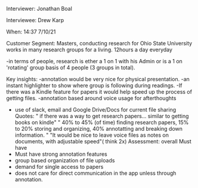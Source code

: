 Interviewer: Jonathan Boal

Interviewee: Drew Karp

When: 14:37 7/10/21

Customer Segment: Masters, conducting research for Ohio State University
works in many research groups for a living. 12hours a day everyday

-in terms of people, research is ether a 1 on 1 with his Admin or is a 1 on 'rotating' group basis of 4
people (3 groups in total).

Key insights:
-annotation would be very nice for physical presentation.
-an instant highlighter to show where group is following during readings.
-If there was a Kindle feature for papers it would help speed up the process of getting files.
-annotation based around voice usage for afterthoughts
- use of slack, email and Google Drive/Docs for current file sharing
Quotes:
" if there was a way to get research papers... similar to getting books on kindle"
" 40% to 45% (of time) finding research papers, 15% to 20% storing and organizing,
40% annotatting and breaking down information. "
"It would be nice to leave voice files as notes on documents, with adjustable speed"( think 2x)
Assessment: overall Must have
- Must have strong annotation features
- group based organization of file uploads
- demand for single access to papers
- does not care for direct communication in the app unless through annotation.


